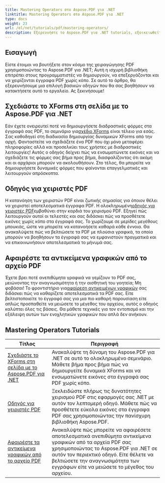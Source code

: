 ```yaml
---
title: Mastering Operators στο Aspose.PDF για .NET
linktitle: Mastering Operators στο Aspose.PDF για .NET
type: docs
weight: 23
url: /el/net/tutorials/pdf/mastering-operators/
description: Εξερευνήστε το Aspose.PDF για .NET tutorials, εξοικειωθείτε με το χειρισμό PDF με πρακτικούς οδηγούς για XForms, PDF Operators και αφαιρώντας αντικείμενα γραφικών.
---
```

## Εισαγωγή

Είστε έτοιμοι να βουτήξετε στον κόσμο της χειραγώγησης PDF χρησιμοποιώντας το Aspose.PDF για .NET; Αυτή η ισχυρή βιβλιοθήκη επιτρέπει στους προγραμματιστές να δημιουργούν, να επεξεργάζονται και να χειρίζονται έγγραφα PDF χωρίς κόπο. Σε αυτό το άρθρο, θα εξερευνήσουμε μια επιλογή βασικών οδηγών που θα σας βοηθήσουν να κατακτήσετε αυτό το εργαλείο. Ας ξεκινήσουμε!

## Σχεδιάστε το XForms στη σελίδα με το Aspose.PDF για .NET
Εάν έχετε ονειρευτεί ποτέ να δημιουργήσετε διαδραστικές φόρμες στα έγγραφά σας PDF, το σεμινάριο για[σχέδιο XForms](./draw-xforms-on-page/) είναι τέλειο για εσάς. Σας καθοδηγεί στη διαδικασία δημιουργίας δυναμικών XForms από την αρχή. Φανταστείτε να σχεδιάζετε ένα PDF που όχι μόνο μεταφέρει πληροφορίες αλλά και προσελκύει τους χρήστες με διαδραστικές λειτουργίες! Αυτός ο οδηγός δείχνει πώς να ενσωματώνετε εικόνες και να σχεδιάζετε τις φόρμες σας βήμα προς βήμα, διασφαλίζοντας ότι ακόμη και οι αρχάριοι μπορούν να ακολουθήσουν. Στο τέλος, θα μπορείτε να δημιουργήσετε δυναμικές φόρμες που φαίνονται επαγγελματικές και λειτουργούν απρόσκοπτα.

## Οδηγός για χειριστές PDF
 Η κατανόηση των χειριστών PDF είναι ζωτικής σημασίας για όποιον θέλει να χειριστεί αποτελεσματικά έγγραφα PDF. Η ολοκληρωμένη[οδηγός για χειριστές PDF](./guide-to-pdf-operators/)εμβαθύνει στην καρδιά του χειρισμού PDF. Εξηγεί πώς λειτουργούν αυτοί οι τελεστές και σας διδάσκει πώς να προσθέτετε εικόνες χωρίς κόπο στα έγγραφά σας. Το χωρίζουμε σε μερίδες μεγέθους μπουκιάς, ώστε να μπορείτε να κατανοήσετε καθαρά κάθε έννοια. Θα ανακαλύψετε πώς να βελτιώσετε τα PDF με πλούσια γραφικά, τα οποία μπορούν να βοηθήσουν τα έγγραφά σας να εμφανιστούν πραγματικά και να επικοινωνήσουν αποτελεσματικά το μήνυμά σας.

## Αφαιρέστε τα αντικείμενα γραφικών από το αρχείο PDF
 Έχετε βρει ποτέ ανεπιθύμητα γραφικά να γεμίζουν το PDF σας, μειώνοντας την αναγνωσιμότητα ή την αισθητική του γοητεία; Μη φοβάσαι! Το φροντιστήριο για[αφαίρεση αντικειμένων γραφικών](./remove-graphics-objects-from-pdf-file/) σας διδάσκει πώς να καθαρίζετε αποτελεσματικά τα PDF σας. Είτε βελτιστοποιείτε το έγγραφό σας για μια πιο καθαρή παρουσίαση είτε απλώς προσπαθείτε να μειώσετε το μέγεθος του αρχείου, αυτός ο οδηγός καλύπτει όλες τις βάσεις. Θα μάθετε τεχνικές για τον εντοπισμό και την εξάλειψη αυτών των ενοχλητικών γραφικών που απλά δεν ανήκουν. 

## Mastering Operators Tutorials
| Τίτλος | Περιγραφή |
| --- | --- | 
| [Σχεδιάστε το XForms στη σελίδα με το Aspose.PDF για .NET](./draw-xforms-on-page/) | Ανακαλύψτε τη δύναμη του Aspose.PDF για .NET σε αυτό το ολοκληρωμένο σεμινάριο. Μάθετε βήμα προς βήμα πώς να δημιουργείτε δυναμικά XForms και να ενσωματώνετε εικόνες στα έγγραφά σας PDF χωρίς κόπο. |  
| [Οδηγός για χειριστές PDF](./guide-to-pdf-operators/) | Ξεκλειδώστε πλήρως τις δυνατότητες χειρισμού PDF στις εφαρμογές σας .NET με αυτόν τον λεπτομερή οδηγό. Μάθετε πώς να προσθέτετε εύκολα εικόνες στα έγγραφα PDF σας χρησιμοποιώντας την πανίσχυρη βιβλιοθήκη Aspose.PDF. |  
| [Αφαιρέστε τα αντικείμενα γραφικών από το αρχείο PDF](./remove-graphics-objects-from-pdf-file/) | Ανακαλύψτε πώς μπορείτε να αφαιρέσετε αποτελεσματικά ανεπιθύμητα αντικείμενα γραφικών από τα αρχεία PDF σας χρησιμοποιώντας το Aspose.PDF για .NET σε αυτόν τον περιεκτικό οδηγό. Είτε θέλετε να βελτιώσετε την αναγνωσιμότητα των εγγράφων είτε να μειώσετε το μέγεθος του αρχείου. |  